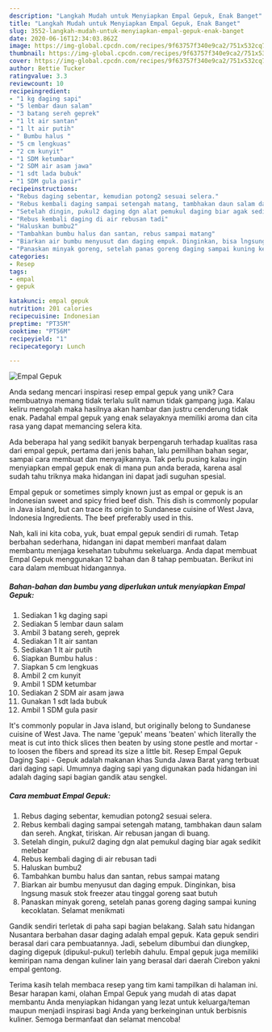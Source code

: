 ```yaml
---
description: "Langkah Mudah untuk Menyiapkan Empal Gepuk, Enak Banget"
title: "Langkah Mudah untuk Menyiapkan Empal Gepuk, Enak Banget"
slug: 3552-langkah-mudah-untuk-menyiapkan-empal-gepuk-enak-banget
date: 2020-06-16T12:34:03.862Z
image: https://img-global.cpcdn.com/recipes/9f63757f340e9ca2/751x532cq70/empal-gepuk-foto-resep-utama.jpg
thumbnail: https://img-global.cpcdn.com/recipes/9f63757f340e9ca2/751x532cq70/empal-gepuk-foto-resep-utama.jpg
cover: https://img-global.cpcdn.com/recipes/9f63757f340e9ca2/751x532cq70/empal-gepuk-foto-resep-utama.jpg
author: Bettie Tucker
ratingvalue: 3.3
reviewcount: 10
recipeingredient:
- "1 kg daging sapi"
- "5 lembar daun salam"
- "3 batang sereh geprek"
- "1 lt air santan"
- "1 lt air putih"
- " Bumbu halus "
- "5 cm lengkuas"
- "2 cm kunyit"
- "1 SDM ketumbar"
- "2 SDM air asam jawa"
- "1 sdt lada bubuk"
- "1 SDM gula pasir"
recipeinstructions:
- "Rebus daging sebentar, kemudian potong2 sesuai selera."
- "Rebus kembali daging sampai setengah matang, tambhakan daun salam dan sereh. Angkat, tiriskan. Air rebusan jangan di buang."
- "Setelah dingin, pukul2 daging dgn alat pemukul daging biar agak sedikit melebar"
- "Rebus kembali daging di air rebusan tadi"
- "Haluskan bumbu2"
- "Tambahkan bumbu halus dan santan, rebus sampai matang"
- "Biarkan air bumbu menyusut dan daging empuk. Dinginkan, bisa lngsung masuk stok freezer atau tinggal goreng saat butuh"
- "Panaskan minyak goreng, setelah panas goreng daging sampai kuning kecoklatan. Selamat menikmati"
categories:
- Resep
tags:
- empal
- gepuk

katakunci: empal gepuk 
nutrition: 201 calories
recipecuisine: Indonesian
preptime: "PT35M"
cooktime: "PT56M"
recipeyield: "1"
recipecategory: Lunch

---
```



![Empal Gepuk](https://img-global.cpcdn.com/recipes/9f63757f340e9ca2/751x532cq70/empal-gepuk-foto-resep-utama.jpg)

Anda sedang mencari inspirasi resep empal gepuk yang unik? Cara membuatnya memang tidak terlalu sulit namun tidak gampang juga. Kalau keliru mengolah maka hasilnya akan hambar dan justru cenderung tidak enak. Padahal empal gepuk yang enak selayaknya memiliki aroma dan cita rasa yang dapat memancing selera kita.

Ada beberapa hal yang sedikit banyak berpengaruh terhadap kualitas rasa dari empal gepuk, pertama dari jenis bahan, lalu pemilihan bahan segar, sampai cara membuat dan menyajikannya. Tak perlu pusing kalau ingin menyiapkan empal gepuk enak di mana pun anda berada, karena asal sudah tahu triknya maka hidangan ini dapat jadi suguhan spesial.

Empal gepuk or sometimes simply known just as empal or gepuk is an Indonesian sweet and spicy fried beef dish. This dish is commonly popular in Java island, but can trace its origin to Sundanese cuisine of West Java, Indonesia Ingredients. The beef preferably used in this.


Nah, kali ini kita coba, yuk, buat empal gepuk sendiri di rumah. Tetap berbahan sederhana, hidangan ini dapat memberi manfaat dalam membantu menjaga kesehatan tubuhmu sekeluarga. Anda dapat membuat Empal Gepuk menggunakan 12 bahan dan 8 tahap pembuatan. Berikut ini cara dalam membuat hidangannya.

<!--inarticleads1-->

##### Bahan-bahan dan bumbu yang diperlukan untuk menyiapkan Empal Gepuk:

1. Sediakan 1 kg daging sapi
1. Sediakan 5 lembar daun salam
1. Ambil 3 batang sereh, geprek
1. Sediakan 1 lt air santan
1. Sediakan 1 lt air putih
1. Siapkan  Bumbu halus :
1. Siapkan 5 cm lengkuas
1. Ambil 2 cm kunyit
1. Ambil 1 SDM ketumbar
1. Sediakan 2 SDM air asam jawa
1. Gunakan 1 sdt lada bubuk
1. Ambil 1 SDM gula pasir


It&#39;s commonly popular in Java island, but originally belong to Sundanese cuisine of West Java. The name &#39;gepuk&#39; means &#39;beaten&#39; which literally the meat is cut into thick slices then beaten by using stone pestle and mortar - to loosen the fibers and spread its size a little bit. Resep Empal Gepuk Daging Sapi - Gepuk adalah makanan khas Sunda Jawa Barat yang terbuat dari daging sapi. Umumnya daging sapi yang digunakan pada hidangan ini adalah daging sapi bagian gandik atau sengkel. 

<!--inarticleads2-->

##### Cara membuat Empal Gepuk:

1. Rebus daging sebentar, kemudian potong2 sesuai selera.
1. Rebus kembali daging sampai setengah matang, tambhakan daun salam dan sereh. Angkat, tiriskan. Air rebusan jangan di buang.
1. Setelah dingin, pukul2 daging dgn alat pemukul daging biar agak sedikit melebar
1. Rebus kembali daging di air rebusan tadi
1. Haluskan bumbu2
1. Tambahkan bumbu halus dan santan, rebus sampai matang
1. Biarkan air bumbu menyusut dan daging empuk. Dinginkan, bisa lngsung masuk stok freezer atau tinggal goreng saat butuh
1. Panaskan minyak goreng, setelah panas goreng daging sampai kuning kecoklatan. Selamat menikmati


Gandik sendiri terletak di paha sapi bagian belakang. Salah satu hidangan Nusantara berbahan dasar daging adalah empal gepuk. Kata gepuk sendiri berasal dari cara pembuatannya. Jadi, sebelum dibumbui dan diungkep, daging digepuk (dipukul-pukul) terlebih dahulu. Empal gepuk juga memiliki kemiripan nama dengan kuliner lain yang berasal dari daerah Cirebon yakni empal gentong. 

Terima kasih telah membaca resep yang tim kami tampilkan di halaman ini. Besar harapan kami, olahan Empal Gepuk yang mudah di atas dapat membantu Anda menyiapkan hidangan yang lezat untuk keluarga/teman maupun menjadi inspirasi bagi Anda yang berkeinginan untuk berbisnis kuliner. Semoga bermanfaat dan selamat mencoba!
